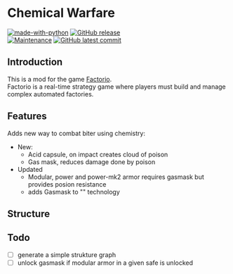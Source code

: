 # Chemical Warfare
[![made-with-python](https://img.shields.io/badge/Made%20with-Lua-13008F.svg)](https://www.python.org/)
 [![GitHub release](https://img.shields.io/github/release/Redart15/chemical-warfare)](https://GitHub.com/Redart15/chemical-warfare/releases/)\
[![Maintenance](https://img.shields.io/badge/Maintained%3F-yes-green.svg)](https://GitHub.com/Redart15/chemical-warfare/graphs/commit-activity)
[![GitHub latest commit](https://badgen.net/github/last-commit/Redart15/chemical-warfare)](https://GitHub.com/Redart15/chemical-warfare/commit/)

## Introduction
This is a mod for the game [Factorio](https://store.steampowered.com/app/427520/Factorio/).\
Factorio is a real-time strategy game where players must build and manage complex automated factories.

## Features
Adds new way to combat biter using chemistry:
- New:
    - Acid capsule, on impact creates cloud of poison
    - Gas mask, reduces damage done by poison
- Updated
    - Modular, power and power-mk2 armor requires gasmask but provides posion resistance
    - adds Gasmask to "" technology

## Structure



## Todo
- [ ] generate a simple strukture graph
- [ ] unlock gasmask if modular armor in a given safe is unlocked
